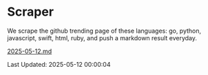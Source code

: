 # Scraper

We scrape the github trending page of these languages: go, python, javascript, swift, html, ruby, and push a markdown result everyday.

[2025-05-12.md](https://github.com/henson/Scraper/blob/master/2025-05-12.md)

Last Updated: 2025-05-12 00:00:04